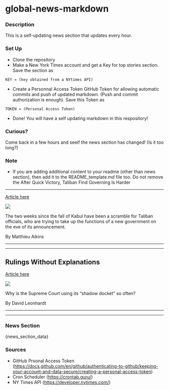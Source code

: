 # global-news-markdown

### Description 
This is a self-updating news section that updates every hour.

### Set Up 
* Clone the repository
* Make a New York Times account and get a Key for top stories section. Save the section as 
 ```
 KEY = (key obtained from a NYtimes API)
 ```
*  Create a Personnal Access Token GitHub Token for allowing automatic commits and push of updated markdown. (Push and commit authorization is enough). Save this Token as 
```
TOKEN = (Personal Access Token)
```
* Done! You will have a self updating markdown in this respository!

### Curious?
Come back in a few hours and seeif the news section has changed! (Is it too long?)

### Note
* If you are adding additional content to your readme (other than news section), then add it to the README_template.md file too. Do not remove the After Quick Victory, Taliban Find Governing Is Harder
-----------------------------------------------------

[Article here](https://www.nytimes.com/2021/09/01/world/asia/afghanistan-taliban-victory-governing.html)

[![](https://static01.nyt.com/images/2021/09/01/world/01taliban-govern1/merlin_193997712_378f35bc-9f40-4ce9-8c4a-f46dce8a6f75-superJumbo.jpg)](https://www.nytimes.com/2021/09/01/world/asia/afghanistan-taliban-victory-governing.html)

The two weeks since the fall of Kabul have been a scramble for Taliban officials, who are trying to take up the functions of a new government on the eve of its announcement.

By Matthieu Aikins

* * *

* * *

Rulings Without Explanations
----------------------------

[Article here](https://www.nytimes.com/2021/09/03/briefing/scotus-shadow-docket-texas-abortion-law.html)

[![](https://static01.nyt.com/images/2021/09/03/us/03-THE-MORNING-NL-LEDE-PROMO/merlin_193144545_5d5c155c-98c5-4c2b-9ccd-8ba45c8e23af-superJumbo.jpg)](https://www.nytimes.com/2021/09/03/briefing/scotus-shadow-docket-texas-abortion-law.html)

Why is the Supreme Court using its “shadow docket” so often?

By David Leonhardt

* * *

* * *

### News Section 
{news_section_data}


### Sources 
* GitHub Prsonal Access Token (https://docs.github.com/en/github/authenticating-to-github/keeping-your-account-and-data-secure/creating-a-personal-access-token)
* Cron Scheduler (https://crontab.guru/)
* NY Times API (https://developer.nytimes.com/)
